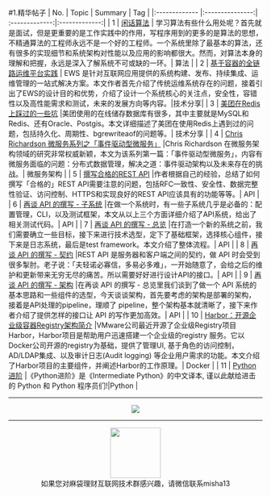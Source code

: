 #1.精华帖子
| No.  | Topic  | Summary | Tag |
|:------------- |:---------------:| :-------------:|:-------------:|
| 1 | [闲话算法](http://mp.weixin.qq.com/s?__biz=MzA4ODgwNjk1MQ==&mid=406216782&idx=1&sn=3597f4062c01d103dd669d06f3a95924&scene=1&srcid=0330kFyPYgxpbRuym1IklvGQ#rd) | 学习算法有些什么用处呢？首先就是面试，但是更重要的是工作实践中的作用，写程序用到的更多的是算法的思想，不精通算法的工程师永远不是一个好的工程师。一个系统里除了最基本的算法，还有很多的实现细节和系统架构对性能以及应用的影响都很大。然而，对算法本身的理解和把握，永远是深入了解系统不可或缺的一环。| 算法 |
| 2 | [基于容器的全链路运维平台实践](http://mp.weixin.qq.com/s?__biz=MzA3ODUxMjMyMw==&mid=402185091&idx=1&sn=bb30b95e7cdde2d4a4fab4f6ee0c5a79&scene=1&srcid=0330qZkAxLdkkK75uUIhANyy#rd) |  EWS 是针对互联网应用提供的系统构建、发布、持续集成、运维管理的一站式解决方案。本文作者首先介绍了传统运维系统存在的问题，接着引出了EWS的设计目的和优势，介绍了设计一个系统核心的关注点，安全性，容错性以及高性能需求和测试，未来的发展方向等内容。|技术分享|
| 3 | [美团在Redis上踩过的一些坑](http://mp.weixin.qq.com/s?__biz=MzA5NTkwMzkwNQ==&mid=402910183&idx=1&sn=d63ae05639c652e92612ad7515c9e36b&scene=1&srcid=0329bHgc1kByhO0QGnlQNZfN#rd) |美团使用的在线储存数据库有很多，其中主要就是MySQL和Redis、还有Oracle、Postgis。本文详细描述了美团在使用Redis上遇到过的问题，包括持久化、周期性、bgrewriteaof的问题等。|  技术分享 |
| 4 | [Chris Richardson 微服务系列之「事件驱动型微服务」](http://mp.weixin.qq.com/s?__biz=MzA5NTUxNzE4MQ==&mid=411326430&idx=1&sn=3f16e12c6acae9c2adf2bb3a85b1c5ce&scene=1&srcid=0330yiwD4pJcQ879uoDrAvSp#rd) |Chris Richardson 在微服务架构领域的研究非常权威新颖，本文为该系列第一篇：「事件驱动型微服务」，内容有微服务面临的问题：分布式数据管理，解决之道：事件驱动架构以及未来存在的挑战。|  微服务架构 |
| 5 | [撰写合格的REST API](http://mp.weixin.qq.com/s?__biz=MzA3NDM0ODQwMw==&mid=208060670&idx=1&sn=ce67b8896985e8448137052b338093e0&scene=1&srcid=0331aSXCL6L9VUaKKDss8Pl7#rd) |作者根据自己的经验，总结了如何撰写「合格的」REST API需要注意的问题，包括RFC一致性、安全性、数据完整性验证、访问控制、HTTPS和实现良好的REST API应该具有的功能等等。| API |
| 6 | [再谈 API 的撰写 - 子系统](http://mp.weixin.qq.com/s?__biz=MzA3NDM0ODQwMw==&mid=402076898&idx=1&sn=32b7591a6385ab695d5070061bf18a0a&scene=1&srcid=0331YLrDiXPbrBDmPgQZjsiV#rd) |在做一个系统时，有一些子系统几乎是必备的：配置管理，CLI，以及测试框架，本文从以上三个方面详细介绍了API系统，给出了相关测试代码。| API |
| 7 | [再谈 API 的撰写 - 总览](http://mp.weixin.qq.com/s?__biz=MzA3NDM0ODQwMw==&mid=401902529&idx=1&sn=575ae8fdf163afa30604d712a73079fd&scene=1&srcid=0331PMxTQIRr37Xux0faEhEg#rd) |在打造一个新的系统之前，我们需要确立一些目标，接下来进行技术选型，定下了基础框架，选择核心组件，接下来是日志系统，最后是test framework。本文介绍了整体流程。| API |
| 8 | [再谈 API 的撰写 - 契约](http://mp.weixin.qq.com/s?__biz=MzA3NDM0ODQwMw==&mid=402114651&idx=1&sn=a7b891f532e29b73afd83f17ae071023&scene=1&srcid=0331ysM6qIEKa7sWwBYN4HCT#rd) |REST API 是服务器和客户端之间的契约，做 API 时会受到很多掣肘。老子说：「夫轻诺必寡信，多易必多难」，一开始随意了，会给之后的维护和更新带来无穷无尽的痛苦。所以需要好好进行设计API的接口。| API |
| 9 | [再谈 API 的撰写 - 架构](http://mp.weixin.qq.com/s?__biz=MzA3NDM0ODQwMw==&mid=401924543&idx=1&sn=97de2e09c9fddfd905992c19aedb6182&scene=1&srcid=0331IZGRkF0zG2En88IHJSnI#rd) |在再谈 API 的撰写 - 总览里我们谈到了做一个 API 系统的基本思路和一些组件的选型，今天谈谈架构，首先要考虑的架构是部署的架构， 接着是API处理的pipeline，理顺了 pipeline，整个架构基本就清晰了，接下来作者介绍了提供怎样的接口让 API 的写作更加高效。| API |
| 10 | [Harbor：开源企业级容器Registry架构简介](http://mp.weixin.qq.com/s?__biz=MzAwNzUyNzI5Mw==&mid=483306472&idx=1&sn=b6f01478bed1f6d2b364083e4f08ec43&scene=1&srcid=0331T8IvXkhgVnCPbq6zZwzE#rd) |VMware公司最近开源了企业级Registry项目Harbor，Harbor项目是帮助用户迅速搭建一个企业级的registry 服务。它以Docker公司开源的registry为基础，提供了管理UI, 基于角色的访问控制，AD/LDAP集成、以及审计日志(Audit logging) 等企业用户需求的功能。本文介绍了Harbor项目的主要组件，并阐述Harbor的工作原理。| Docker |
| 11 | [Python进阶](https://eastlakeside.gitbooks.io/interpy-zh/content/) |《Python进阶》是《Intermediate Python》的中文译本, 谨以此献给进击的 Python 和 Python 程序员们!|Python |

---

<div align=center>
<img src="http://fmn.rrimg.com/fmn077/20160402/1935/large_x6Cj_eae50002f6681e80.jpg" >
</div>

---
<div align=center>
<img src="http://tp1.sinaimg.cn/5360958752/180/40095350112/1" width="100" height="100" >
</div>
<html>
<body>
<div align="center" style="border:lpx solid red">
如果您对麻袋理财互联网技术群感兴趣，请微信联系misha13
</div>
